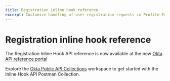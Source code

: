 ```yaml
---
title: Registration inline hook reference
excerpt: Customize handling of user registration requests in Profile Enrollment
---
```


# Registration inline hook reference

The Registration Inline Hook API reference is now available at the new [Okta API reference portal](https://developer.okta.com/docs/api/openapi/okta-management/management/tag/InlineHook/#tag/InlineHook/operation/create-registration-hook)

Explore the [Okta Public API Collections](https://www.postman.com/okta-eng/workspace/okta-public-api-collections/overview) workspace to get started with the Inline Hook API Postman Collection.

<!--

This page provides reference documentation for registration import inline hooks, one type of inline hook supported by Okta. It provides sample JSON objects that are contained in the outbound request from Okta to your external service, and sample JSON objects that you can include in your response.

## See also

For a general introduction to Okta inline hooks, see [inline hooks](/docs/concepts/inline-hooks/).

For information on the API for registering external service endpoints with Okta, see [Inline Hooks Management API](/docs/reference/api/inline-hooks/).

For steps to set up and activate the registration inline hook, see [Set up and activate the registration inline hook](/docs/guides/registration-inline-hook/nodejs/main/#set-up-your-glitch-project).

For steps to enable this inline hook, see [Enabling a registration inline hook](/docs/guides/registration-inline-hook/nodejs/main/#enable-the-registration-inline-hook).

For an example implementation of this inline hook, see [registration inline hook](/docs/guides/registration-inline-hook/nodejs/main/).

## About

The registration inline hook allows you to integrate your own custom code into the [Profile Enrollment](https://help.okta.com/okta_help.htm?type=oie&id=ext-create-profile-enrollment) flow. The hook is triggered after Okta receives the registration or profile update request. Your custom code can:

* Allow or deny the registration attempt, based on your own validation of the information the user has submitted
* Set or override the values that are populated in attributes of the user's Okta profile

> **Note:** Profile Enrollment and self-service registration (SSR) inline hooks only work with the [Okta Sign-In Widget](/docs/guides/embedded-siw/) version 4.5 or later.

## Objects in the Request from Okta

The outbound call from Okta to your external service includes the following objects in its JSON payload:

### requestType

OTP request or event for which this transaction is being requested: self-service registration (SSR) or Progressive Enrollment.

Values for `requestType` are one of the following:

| Enum value | Associated Okta event |
|----------|-------------------------------------------------------|
| `self.service.registration` | self-service registration (SSR) |
| `progressive.profile` | Progressive Enrollment |

### data.userProfile

This object appears in SSR requests from Okta. The object contains name-value pairs for each registration-related attribute supplied by the user in the Profile Enrollment form, including:

* `lastName`
* `firstName`
* `login`
* `email`
* Other custom attributes on the Sign-In Widget

The following attributes aren't included in the `data.userProfile` object:

* The `password` field
* Any fields corresponding to user profile attributes marked as sensitive in your Okta user schema

Using the `com.okta.user.profile.update` commands you send in your response, you can modify the values of the attributes, or add other attributes, before the values are assigned to the Okta user profile that will be created for the registering user.

You can only set values for profile fields that exist in your Okta user profile schema. Registration inline hook functionality can only set values. It can't create fields.

### data.UserProfileUpdate

<ApiLifecycle access="ie" /><br>

This object appears in Progressive Profile requests from Okta. The object contains the delta between existing name-value pairs and the attributes that your end user wants to update.

Use the `com.okta.user.progressive.profile.update` command in your response to progressively change the values of delta attributes in the user's Okta profile.

> **Note:** You can also allow end users to update non-sensitive attributes in addition to the delta attributes Okta sends in the request.

### data.action

> **Note:** The `data.action` object can appear in both SSR and Progressive Profile requests.

The action that Okta is set to take, regarding whether to allow this registration attempt.

There are two possible values:

* `ALLOW` indicates that the registration attempt can proceed.
* `DENY` indicates that the registration attempt can't proceed (no user will be created in Okta).

The action is `ALLOW` by default (in practice, `DENY` will never be sent to your external service).

Using the `com.okta.action.update` [command](#supported-commands) in your response, you can change the action that Okta will take.-->

<!-- Need to clarify if we need to include this in the docs. right now, it has no content. in the context of the registration inline hook guide, it allows customers to include the object in the console.log().

### data.context.user

<ApiLifecycle access="ie" /><br> -->

<!--

## Response objects that you send

The objects that you can return in the JSON payload of your response are an array of one or more `commands`, to be executed by Okta, or an `error` object, to indicate problems with the registration request.

<HookResponseSize/>

The response objects are defined as follows:

### commands

The `commands` object lets you invoke commands to modify or add values to the attributes in the Okta user profile that will be created for this user, and to control whether the registration attempt is allowed to proceed.

This object is an array, allowing you to send multiple commands in your response. Each array element requires a `type` property and a `value` property. The `type` property is where you specify which of the supported commands you want to execute, and `value` is where you supply parameters for that command.

| Property | Description                                           | Data type       |
|----------|-------------------------------------------------------|-----------------|
| type     | One of the [supported commands](#supported-commands). | String          |
| value    | Operand to pass to the command.                       | [value](#value) |

For example commands, see the [value](#value) section.

#### Supported commands

The following commands are supported for the registration inline hook type:

| Command                      | Description                                                  |
|------------------------------|--------------------------------------------------------------|
| com.okta.user.profile.update | Change attribute values in the user's Okta user profile. For SSR only. Invalid if used with a Progressive Profile response.  |
| com.okta.action.update       | Allow or deny the user's registration.                       |
| com.okta.user.progressive.profile.update   | Change attribute values in the user's Okta Progressive Profile. <ApiLifecycle access="ie" /> |

To set attributes in the user's Okta profile, supply a type property set to `com.okta.user.profile.update`, together with a `value` property set to a list of key-value pairs corresponding to the Okta user profile attributes you want to set. The attributes must exist in your user profile schema.

To explicitly allow or deny registration to the user, supply a type property set to `com.okta.action.update`, together with a value property set to `{"registration": "ALLOW"}` or `{"registration": "DENY"}`. The default is to allow registration.

In Okta Identity Engine, to set attributes in the user's profile, supply a type property set to `com.okta.user.progressive.profile.update`, together with a `value` property set to a list of key-value pairs corresponding to the Progressive Enrollment attributes that you want to set. See [Send response](/docs/guides/registration-inline-hook/nodejs/main/#send-response). <ApiLifecycle access="ie" />

Commands are applied in the order that they appear in the array. Within a single `com.okta.user.profile.update` or `com.okta.user.progressive.profile.update` command, attributes are updated in the order that they appear in the `value` object.

You can't use a command to update the user's password. You may set the values of sensitive attributes other than password in your Okta user schema. However, the values of those sensitive attributes, if included as fields in the Profile Enrollment form, aren't included in the `data.userProfile` object sent to your external service by Okta. See [data.userProfile](#datauserprofile).

#### value

The `value` object is the parameter to pass to the command.

For `com.okta.user.profile.update` commands, `value` should be an object containing one or more name-value pairs for the attributes you wish to update, for example:

```json
{
   "commands":[
      {
         "type":"com.okta.user.profile.update",
         "value":{
            "middleName":"Danger",
            "customerId":12345
         }
      }
   ]
}
```

The above example assumes that there’s an attribute `customerId` defined in your Okta user schema (`middleName` is defined by default).

The same result could also be accomplished with two separate `com.okta.user.profile.update` commands, as follows:

```json
{
   "commands":[
      {
         "type":"com.okta.user.profile.update",
         "value":{
            "middleName":"Danger"
         }
      },
      {
         "type":"com.okta.user.profile.update",
         "value":{
            "customerId":12345
         }
      }
   ]
}
```

For `com.okta.action.update` commands, `value` should be an object containing the attribute `action` set to a value of either `ALLOW` or `DENY`, indicating whether the registration should be permitted or not, for example:

```json
{
  "commands": [
    {
      "type": "com.okta.action.update",
      "value": {
        "registration": "DENY"
      }
    }
  ]
}
```

Registrations are allowed by default, so setting a value of `ALLOW` for the `action` field is valid but superfluous.

### error

See [error](/docs/concepts/inline-hooks/#error) for general information about the structure to use for the `error` object.

For the registration inline hook, the `error` object provides a way of displaying an error message to the end user who is trying to register or update their profile.

> **Note:** Generic Progressive Enrollment error messages are only available in the Identity Engine.

If you're using the Okta Sign-In Widget for Profile Enrollment, only the `errorSummary` messages of the `errorCauses` objects that your external service returns appear as inline errors, given the following:

* You don't customize the error handling behavior of the widget.
* The `location` of `errorSummary` in the `errorCauses` object specifies the request object's user profile attribute.

If you don't return a value for the `errorCauses` object, and deny the user's registration attempt through the `commands` object in your response to Okta, one of the following generic messages appears to the end user:

* "Registration can’t be completed at this time." (SSR)
* "We found some errors. Please review the form and make corrections." (Progressive Enrollment)

If you don't return an `error` object at all and the registration is denied, the following generic message appears to the end user:

* "Registration denied." (SSR)
* "Profile update denied." (Progressive Enrollment)

> **Note:** If you include an error object in your response, no commands are executed and the registration fails. This holds true even if the top-level `errorSummary` and the `errorCauses` objects are omitted.

## Timeout behavior

If there’s a response timeout after receiving the Okta request, the Okta process flow stops. Depending on the request, either the self-service registration or the profile update is denied. One of the following default UI messages appears:

* "There was an error creating your account. Please try registering again." (SSR)
* "Your profile couldn't be updated at this time. Please try again later." (Profile Enrollment)

## Sample SSR request

The following is an example of a JSON request received from Okta. The request properties contain data submitted by the end user who is trying to self register.

See [request properties](#objects-in-the-request-from-okta) for full details.

```json
{
    "eventId": "04Dmt8BcT_aEgM",
    "eventTime": "2022-04-25T17:35:27.000Z",
    "eventType": "com.okta.user.pre-registration",
    "eventTypeVersion": "1.0",
    "contentType": "application/json",
    "cloudEventVersion": "0.1",
    "source": "regt4qeBKU29vSoPz0g3",
    "requestType": "self.service.registration",
    "data": {
        "context": {
            "request": {
                "method": "POST",
                "ipAddress": "127.0.0.1",
                "id": "123dummyId456",
                "url": {
                    "value": "/idp/idx/enroll/new"
                }
            }
        },
        "userProfile": {
            "firstName": "Rosario",
            "lastName": "Jones",
            "login": "rosario.jones@example.com",
            "email": "rosario.jones@example.com"
        },
        "action": "ALLOW"
    }
}
```

## Sample SSR responses

The external service responds to Okta indicating whether to accept the end user's self-registration attempt. If self-registration is allowed, an update to a user profile attribute can also be returned. The `commands` object in the body of the HTTPS response contains specific syntax that configures these operations.

See [response properties](#response-objects-that-you-send) for full details.

### Sample SSR response to update a user profile

The following sample response shows a successful self-registration attribute update using `com.okta.user.profile.update`:

```json
{
    "commands": [
        {
            "type": "com.okta.user.profile.update",
            "value": {
                "login": "first.last@example.com"
            }
        }
    ]
}
```

### Sample SSR response to deny a user registration

The following sample response uses the `DENY` value and a custom error caused by an invalid email domain:

```json
{
    "commands": [
        {
            "type": "com.okta.action.update",
            "value": {
                "registration": "DENY"
            }
        }
    ],
    "error": {
        "errorSummary": "Incorrect email address. Please contact your admin.",
        "errorCauses": [
            {
                "errorSummary": "Only example.com emails can register.",
                "reason": "INVALID_EMAIL_DOMAIN",
                "locationType": "body",
                "location": "data.userProfile.email",
                "domain": "end-user"
            }
        ]
    }
}
```

## Sample progressive enrollment request

The following JSON example provides the end user's profile data to the external service for evaluation.

See [request properties](#objects-in-the-request-from-okta) for full details.

```json
{
    "eventId": "vzYp_zMwQu2htIWRbNJdfw",
    "eventTime": "2022-04-25T04:04:41.000Z",
    "eventType": "com.okta.user.pre-registration",
    "eventTypeVersion": "1.0",
    "contentType": "application/json",
    "cloudEventVersion": "0.1",
    "source": "regt4qeBKU29vS",
    "requestType": "progressive.profile",
    "data": {
        "context": {
            "request": {
                "method": "POST",
                "ipAddress": "127.0.0.1",
                "id": "123dummyId456",
                "url": {
                    "value": "/idp/idx/enroll/update"
                }
            },
            "user": {
                "passwordChanged": "2022-01-01T00:00:00.000Z",
                "_links": {
                    "groups": {
                        "href": "/api/v1/users/00u48gwcu01WxvNol0g7/groups"
                    },
                    "factors": {
                        "href": "/api/v1/users/00u48gwcu01WxvNol0g7/factors"
                    }
                },
                "profile": {
                    "firstName": "Rosario",
                    "lastName": "Jones",
                    "timeZone": "America/Los_Angeles",
                    "login": "rosario.jones@example.com",
                    "locale": "en_US"
                },
                "id": "00u48gwcu01WxvNo"
            }
        },
        "action": "ALLOW",
        "userProfileUpdate": {
            "employeeNumber": "1234"
        }
    }
}
```

## Sample progressive enrollment responses

The external service responds to Okta indicating whether to accept the end user's profile update. The response returns a `commands` object in the body of the HTTPS response. This object contains specific syntax that indicates whether the user is allowed or not to update their profile with Okta.

See [response properties](#response-objects-that-you-send) for full details.

### Sample progressive enrollment response to update a user profile

The following sample response shows the addition of an employee number to an end user's profile:

```json
{
    "commands": [
        {
            "type": "com.okta.user.progressive.profile.update",
            "value": {
                "employeeNumber": "1234"
            }
        }
    ]
}
```

### Sample progressive enrollment response to deny a user registration

The following sample response uses the `DENY` value and a custom error caused by an invalid employee number:

```json
{
    "commands": [
        {
            "type": "com.okta.action.update",
            "value": {
                "registration": "DENY"
            }
        }
    ],
    "error": {
        "errorSummary": "Incorrect employee number. Enter an employee number with 4 digits.",
        "errorCauses": [
            {
                "errorSummary": "Only employee numbers with 4 digits can register.",
                "reason": "INVALID_EMPLOYEE_NUMBER",
                "locationType": "body",
                "location": "data.userProfile.employeeNumber",
                "domain": "end-user"
            }
        ]
    }
}
``` -->
